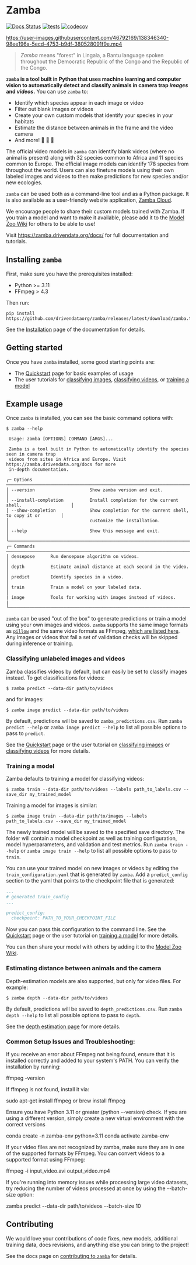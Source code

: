 # Zamba

[![Docs Status](https://img.shields.io/badge/docs-stable-informational)](https://zamba.drivendata.org/docs/)
[![tests](https://github.com/drivendataorg/zamba/actions/workflows/tests.yml/badge.svg?branch=master)](https://github.com/drivendataorg/zamba/actions/workflows/tests.yml?query=branch%3Amaster)
[![codecov](https://codecov.io/gh/drivendataorg/zamba/branch/master/graph/badge.svg)](https://codecov.io/gh/drivendataorg/zamba)
<!-- [![PyPI](https://img.shields.io/pypi/v/zamba.svg)](https://pypi.org/project/zamba/) -->

https://user-images.githubusercontent.com/46792169/138346340-98ee196a-5ecd-4753-b9df-380528091f9e.mp4

> *Zamba* means "forest" in Lingala, a Bantu language spoken throughout the Democratic Republic of the Congo and the Republic of the Congo.

**`zamba` is a tool built in Python that uses machine learning and computer vision to automatically detect and classify animals in camera trap _images_ and _videos_.** You can use `zamba` to:

- Identify which species appear in each image or video
- Filter out blank images or videos
- Create your own custom models that identify your species in your habitats
- Estimate the distance between animals in the frame and the video camera
- And more! 🙈 🙉 🙊

The official video models in `zamba` can identify blank videos (where no animal is present) along with 32 species common to Africa and 11 species common to Europe. The official image models can identify 178 species from throughout the world. Users can also finetune models using their own labeled images and videos to then make predictions for new species and/or new ecologies.

`zamba` can be used both as a command-line tool and as a Python package. It is also available as a user-friendly website application, [Zamba Cloud](https://www.zambacloud.com/).

We encourage people to share their custom models trained with Zamba. If you train a model and want to make it available, please add it to the [Model Zoo Wiki](https://github.com/drivendataorg/zamba/wiki) for others to be able to use!

Visit https://zamba.drivendata.org/docs/ for full documentation and tutorials.

## Installing `zamba`

First, make sure you have the prerequisites installed:

* Python >= 3.11
* FFmpeg > 4.3

Then run:
```console
pip install https://github.com/drivendataorg/zamba/releases/latest/download/zamba.tar.gz
```

See the [Installation](https://zamba.drivendata.org/docs/stable/install/) page of the documentation for details.

## Getting started

Once you have `zamba` installed, some good starting points are:

- The [Quickstart](https://zamba.drivendata.org/docs/stable/quickstart/) page for basic examples of usage
- The user tutorials for [classifying images](https://zamba.drivendata.org/docs/stable/images-predict-tutorial/), [classifying videos](https://zamba.drivendata.org/docs/stable/predict-tutorial/), or [training a model](https://zamba.drivendata.org/docs/stable/train-tutorial/)

## Example usage

Once `zamba` is installed, you can see the basic command options with:
```console
$ zamba --help

 Usage: zamba [OPTIONS] COMMAND [ARGS]...

 Zamba is a tool built in Python to automatically identify the species seen in camera trap
 videos from sites in Africa and Europe. Visit https://zamba.drivendata.org/docs for more
 in-depth documentation.

╭─ Options ─────────────────────────────────────────────────────────────────────────────────╮
│ --version                     Show zamba version and exit.                                │
│ --install-completion          Install completion for the current shell.                   │
│ --show-completion             Show completion for the current shell, to copy it or        │
│                               customize the installation.                                 │
│ --help                        Show this message and exit.                                 │
╰───────────────────────────────────────────────────────────────────────────────────────────╯
╭─ Commands ────────────────────────────────────────────────────────────────────────────────╮
│ densepose      Run densepose algorithm on videos.                                         │
│ depth          Estimate animal distance at each second in the video.                      │
│ predict        Identify species in a video.                                               │
│ train          Train a model on your labeled data.                                        │
| image          Tools for working with images instead of videos.                           |
╰───────────────────────────────────────────────────────────────────────────────────────────╯
```

`zamba` can be used "out of the box" to generate predictions or train a model using your own images and videos. `zamba` supports the same image formats as [`pillow`](https://pillow.readthedocs.io/en/stable/handbook/image-file-formats.html#fully-supported-formats) and the same video formats as FFmpeg, [which are listed here](https://www.ffmpeg.org/general.html#Supported-File-Formats_002c-Codecs-or-Features). Any images or videos that fail a set of validation checks will be skipped during inference or training.

### Classifying unlabeled images and videos

Zamba classifies videos by default, but can easily be set to classify images instead. To get classifications for videos:

```console
$ zamba predict --data-dir path/to/videos
```
and for images:

```console
$ zamba image predict --data-dir path/to/videos
```

By default, predictions will be saved to `zamba_predictions.csv`. Run `zamba predict --help` or `zamba image predict --help` to list all possible options to pass to `predict`.

See the [Quickstart](https://zamba.drivendata.org/docs/stable/quickstart/) page or the user tutorial on [classifying images](https://zamba.drivendata.org/docs/stable/images-predict-tutorial/) or [classifying videos](https://zamba.drivendata.org/docs/stable/predict-tutorial/) for more details.

### Training a model

Zamba defaults to training a model for classifying videos:
```console
$ zamba train --data-dir path/to/videos --labels path_to_labels.csv --save_dir my_trained_model
```

Training a model for images is similar:
```console
$ zamba image train --data-dir path/to/images --labels path_to_labels.csv --save_dir my_trained_model
```

The newly trained model will be saved to the specified save directory. The folder will contain a model checkpoint as well as training configuration, model hyperparameters, and validation and test metrics. Run `zamba train --help` or `zamba image train --help` to list all possible options to pass to `train`.

You can use your trained model on new images or videos by editing the `train_configuration.yaml` that is generated by `zamba`. Add a `predict_config` section to the yaml that points to the checkpoint file that is generated:

```yaml
...
# generated train_config
...

predict_config:
  checkpoint: PATH_TO_YOUR_CHECKPOINT_FILE

```

Now you can pass this configuration to the command line. See the [Quickstart](https://zamba.drivendata.org/docs/stable/quickstart/) page or the user tutorial on [training a model](https://zamba.drivendata.org/docs/stable/train-tutorial/) for more details.

You can then share your model with others by adding it to the [Model Zoo Wiki](https://github.com/drivendataorg/zamba/wiki).

### Estimating distance between animals and the camera

Depth-estimation models are also supported, but only for video files. For example:
```console
$ zamba depth --data-dir path/to/videos
```

By default, predictions will be saved to `depth_predictions.csv`. Run `zamba depth --help` to list all possible options to pass to `depth`.

See the [depth estimation page](https://zamba.drivendata.org/docs/stable/models/depth/) for more details.

### Common Setup Issues and Troubleshooting:
If you receive an error about FFmpeg not being found, ensure that it is installed correctly and added to your system's PATH. You can verify the installation by running:

ffmpeg -version

If ffmpeg is not found, install it via: 

sudo apt-get install ffmpeg
or 
brew install ffmpeg

Ensure you have Python 3.11 or greater (python --version) check.
If you are using a different version, simply create a new virtual environment with the correct versions

conda create -n zamba-env python=3.11
conda activate zamba-env

If your video files are not recognized by zamba, make sure they are in one of the supported formats by FFmpeg. You can convert videos to a supported format using FFmpeg:

ffmpeg -i input_video.avi output_video.mp4

If you're running into memory issues while processing large video datasets, try reducing the number of videos processed at once by using the --batch-size option:

zamba predict --data-dir path/to/videos --batch-size 10

## Contributing

We would love your contributions of code fixes, new models, additional training data, docs revisions, and anything else you can bring to the project!

See the docs page on [contributing to `zamba`](https://zamba.drivendata.org/docs/stable/contribute/) for details.
